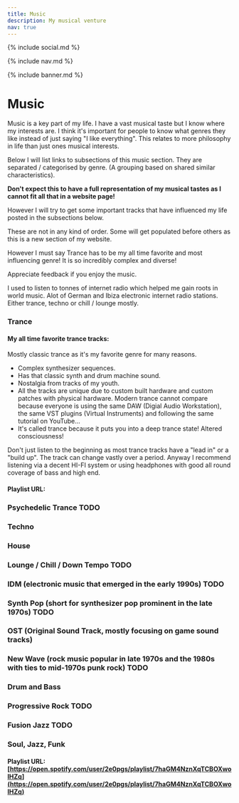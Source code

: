 ```yaml
---
title: Music
description: My musical venture
nav: true
---
```


{% include social.md %}

{% include nav.md %}

{% include banner.md %}

# Music

Music is a key part of my life. I have a vast musical taste but I know where my interests are. I think it's important for people to know what genres they like instead of just saying "I like everything". This relates to more philosophy in life than just ones musical interests.

Below I will list links to subsections of this music section. They are separated / categorised by genre. ​(A grouping based on shared similar characteristics).

**Don't expect this to have a full representation of my musical tastes as I cannot fit all that in a website page!**

​However I will try to get some important tracks that have influenced my life posted in the subsections below.

These are not in any kind of order. Some will get populated before others as this is a new section of my website.

However I must say Trance has to be my all time favorite and most influencing genre! It is so incredibly complex and diverse!

Appreciate feedback if you enjoy the music.

I used to listen to tonnes of internet radio which helped me gain roots in world music. Alot of German and Ibiza electronic internet radio stations. Either trance, techno or chill / lounge mostly.

### Trance

#### My all time favorite trance tracks:

Mostly classic trance as it's my favorite genre for many reasons.

* Complex synthesizer sequences.
* Has that classic synth and drum machine sound.
* Nostalgia from tracks of my youth.
* All the tracks are unique due to custom built hardware and custom patches with physical hardware. Modern trance cannot compare because everyone is using the same DAW (Digial Audio Workstation), the same VST plugins (Virtual Instruments) and following the same tutorial on YouTube...
* ​It's called trance because it puts you into a deep trance state! Altered consciousness!​

Don't just listen to the beginning as most trance tracks have a "lead in" or a "build up". The track can change vastly over a period.
Anyway I recommend listening via a decent HI-FI system or using headphones with good all round coverage of bass and high end.

#### Playlist URL:

### Psychedelic Trance TODO

### Techno

### House

### Lounge / Chill / Down Tempo TODO

### IDM (electronic music that emerged in the early 1990s) TODO

### Synth Pop (short for synthesizer pop prominent in the late 1970s) TODO

### OST (Original Sound Track, mostly focusing on game sound tracks)

### ​New Wave (rock music popular in late 1970s and the 1980s with ties to mid-1970s punk rock) TODO

### Drum and Bass

### Progressive Rock TODO

### Fusion Jazz TODO

### Soul, Jazz, Funk

#### Playlist URL: [https://open.spotify.com/user/2e0pgs/playlist/7haGM4NznXqTCBOXwolHZq](https://open.spotify.com/user/2e0pgs/playlist/7haGM4NznXqTCBOXwolHZq)
